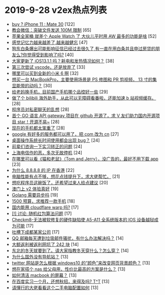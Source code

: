 # 2019-9-28 v2ex热点列表

+ [buy ? iPhone 11 : Mate 30](https://www.v2ex.com/t/605004#reply122) [122]
+ [教会微信：突破文件发送 100M 限制](https://www.v2ex.com/t/605034#reply65) [65]
+ [苹果全家桶 就差个 Apple Watch 了 大伙儿平时用 AW 最多的功能是啥](https://www.v2ex.com/t/605019#reply52) [52]
+ [感觉记忆力越来越差了,越来越健忘](https://www.v2ex.com/t/605045#reply47) [47]
+ [狗东白条爆出可能影响征信已经过去很久了,有一直在用白条并且申过房贷的朋友么?你觉得受到影响了吗?](https://www.v2ex.com/t/605010#reply40) [40]
+ [大家更新了 iOS13.1.1 吗？耗电和发热情况如何？](https://www.v2ex.com/t/605031#reply38) [38]
+ [第三次尝试 vscode，还是放弃了](https://www.v2ex.com/t/605038#reply33) [33]
+ [哪里可以买到全新的小米 6 啊](https://www.v2ex.com/t/605000#reply32) [32]
+ [想买一台 MacBookPro，主要使用场景是 PS 修图和 PR 剪视频， 13 寸的集显能带的动吗？](https://www.v2ex.com/t/605078#reply30) [30]
+ [给老妈换手机，目前国产手机哪个品控好一些](https://www.v2ex.com/t/605072#reply29) [29]
+ [做了个 bilibili 海外助手，从此可以无障碍看番啦，还能加速 b 站视频缓存。](https://www.v2ex.com/t/604998#reply28) [28]
+ [程序员对私密聊天的乱想](https://www.v2ex.com/t/605042#reply28) [28]
+ [首个 GO 语言 API gateway 项目在 github 开源了，求 V 友们助力国内开源项目 star！开源不易~](https://www.v2ex.com/t/605061#reply28) [28]
+ [现在的手机都太笨重了](https://www.v2ex.com/t/605119#reply28) [28]
+ [google 有好多的服务都可以用了，把 com 改为 cn](https://www.v2ex.com/t/605018#reply27) [27]
+ [桌面操作系统长时间使用都会出现 bug？](https://www.v2ex.com/t/605103#reply24) [24]
+ [前辈们咨询一下实习转正的问题](https://www.v2ex.com/t/605123#reply24) [24]
+ [上海电信作的恶，多次无故停机](https://www.v2ex.com/t/605128#reply24) [24]
+ [在哪里可以看《猫和老鼠》（Tom and Jerry），没广告的，最好不用下载 app](https://www.v2ex.com/t/605131#reply23) [23]
+ [为什么 8.8.8.8 的 IP 在香港](https://www.v2ex.com/t/605076#reply22) [22]
+ [电脑性能有点不够，想花点钱提升下，求大佬帮忙。](https://www.v2ex.com/t/605153#reply21) [21]
+ [想吃程序员这碗饭了，还希望过来人给点建议](https://www.v2ex.com/t/605181#reply20) [20]
+ [澳门上 v2 体验真好](https://www.v2ex.com/t/605026#reply19) [19]
+ [Golang 需要异步吗](https://www.v2ex.com/t/605075#reply19) [19]
+ [1500 预算，求推荐一款手机](https://www.v2ex.com/t/605029#reply18) [18]
+ [国内能用 cloudflare warp 吗?](https://www.v2ex.com/t/605028#reply17) [17]
+ [[!] 讨论: 随机红包算法问题](https://www.v2ex.com/t/605033#reply17) [17]
+ [Checkm8-无法被软修复的硬件缺陷使 A5-A11 全系统版本的 IOS 设备越狱成为可能](https://www.v2ex.com/t/605048#reply17) [17]
+ [吐槽下成都某家公司](https://www.v2ex.com/t/605060#reply17) [17]
+ [QQ 邮箱每天遭到垃圾邮件骚扰，有什么办法解决吗？](https://www.v2ex.com/t/605014#reply14) [14]
+ [大额返利被返利网坑了 242 块](https://www.v2ex.com/t/605039#reply14) [14]
+ [东北的冬天就要到了。请大家指教冬天穿什么？怎么穿？](https://www.v2ex.com/t/605125#reply14) [14]
+ [为什么国外没有导航站？](https://www.v2ex.com/t/605032#reply13) [13]
+ [twitter 网站是怎么根据 windows10 的“颜色”来改变网页背景颜色？](https://www.v2ex.com/t/605065#reply13) [13]
+ [想在家搭个 nas 给父母用，性价比最高的方案是什么？](https://www.v2ex.com/t/605073#reply13) [13]
+ [如何清洁 macbook 的屏幕？](https://www.v2ex.com/t/605101#reply13) [13]
+ [在百度实习一个月，还想秋招，来得及吗? T^T](https://www.v2ex.com/t/605121#reply13) [13]
+ [请懂行的大佬看看这个二手电脑配置如何](https://www.v2ex.com/t/605132#reply13) [13]
